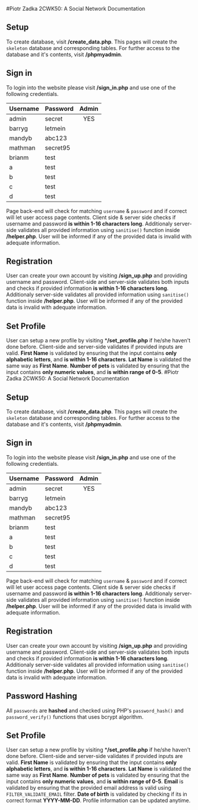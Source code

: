 #Piotr Zadka 2CWK50: A Social Network Documentation

## Setup

To create database, visit **/create_data.php**. This pages will create the `skeleton` database and corresponding tables. For further access to the database and it's contents, visit **/phpmyadmin**.

## Sign in
To login into the website please visit **/sign_in.php** and use one of the following credentials.

| Username | Password | Admin |
|----------|----------|:-----:|
|admin     |secret    |  YES  |
|barryg    |letmein   |       |
|mandyb    |abc123    |       |
|mathman   |secret95  |       |
|brianm    |test      |       |
|a         |test      |       |
|b         |test      |       |
|c         |test      |       |
|d         |test      |       |

Page back-end will check for matching `username` & `password` and if correct will let user access page contents. 
Client side & server side checks if username and password **is within 1-16 characters long**. Additionaly server-side validates all provided information using `sanitise()` function inside **/helper.php**. User will be informed if any of the provided data is invalid with adequate information.

## Registration
User can create your own account by visiting **/sign_up.php** and providing username and password. Client-side and server-side validates both inputs and checks if provided information **is within 1-16 characters long**. Additionaly server-side validates all provided information using `sanitise()` function inside **/helper.php**. User will be informed if any of the provided data is invalid with adequate information.

## Set Profile
User can setup a new profile by visiting ***/set_profile.php** if he/she haven't done before. Client-side and server-side validates if provided inputs are valid. 
**First Name** is validated by ensuring that the input contains **only alphabetic letters**, and **is within 1-16 characters**.
**Lat Name** is validated the same way as **First Name**.
**Number of pets** is validated by ensuring that the input contains **only numeric values**, and **is within range of 0-5**.
#Piotr Zadka 2CWK50: A Social Network Documentation

## Setup

To create database, visit **/create_data.php**. This pages will create the `skeleton` database and corresponding tables. For further access to the database and it's contents, visit **/phpmyadmin**.

## Sign in
To login into the website please visit **/sign_in.php** and use one of the following credentials.

| Username | Password | Admin |
|----------|----------|:-----:|
|admin     |secret    |  YES  |
|barryg    |letmein   |       |
|mandyb    |abc123    |       |
|mathman   |secret95  |       |
|brianm    |test      |       |
|a         |test      |       |
|b         |test      |       |
|c         |test      |       |
|d         |test      |       |

Page back-end will check for matching `username` & `password` and if correct will let user access page contents. 
Client side & server side checks if username and password **is within 1-16 characters long**. Additionaly server-side validates all provided information using `sanitise()` function inside **/helper.php**. User will be informed if any of the provided data is invalid with adequate information.

## Registration
User can create your own account by visiting **/sign_up.php** and providing username and password. Client-side and server-side validates both inputs and checks if provided information **is within 1-16 characters long**. Additionaly server-side validates all provided information using `sanitise()` function inside **/helper.php**. User will be informed if any of the provided data is invalid with adequate information.

## Password Hashing
All `passwords` are **hashed** and checked using PHP's `password_hash()` and `password_verify()` functions that uses bcrypt algorithm.


## Set Profile
User can setup a new profile by visiting ***/set_profile.php** if he/she haven't done before. Client-side and server-side validates if provided inputs are valid. 
**First Name** is validated by ensuring that the input contains **only alphabetic letters**, and **is within 1-16 characters**.
**Lat Name** is validated the same way as **First Name**.
**Number of pets** is validated by ensuring that the input contains **only numeric values**, and **is within range of 0-5**.
**Email** is validated by ensuring that the provided email address is valid using `FILTER_VALIDATE_EMAIL` filter.
**Date of birth** is validated by checking if its in correct format **YYYY-MM-DD**.
Profile information can be updated anytime.


